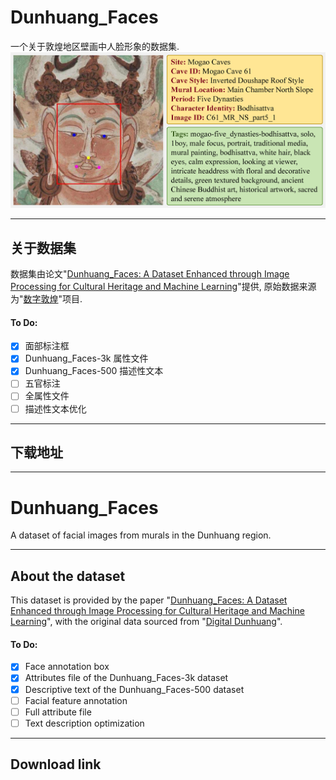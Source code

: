 # Dunhuang_Faces
一个关于敦煌地区壁画中人脸形象的数据集.
![Dunhuang_Faces](data.jpg)
***
## 关于数据集
数据集由论文"[Dunhuang_Faces: A Dataset Enhanced through Image Processing for Cultural Heritage and Machine Learning](
https://doi.org/10.18280/ts.420148)"提供, 原始数据来源为"[数字敦煌](https://www.e-dunhuang.com/)"项目.

#### To Do:

  - [x] 面部标注框
  - [x] Dunhuang_Faces-3k 属性文件
  - [x] Dunhuang_Faces-500 描述性文本
  - [ ] 五官标注
  - [ ] 全属性文件
  - [ ] 描述性文本优化
***
## 下载地址

***
# Dunhuang_Faces
A dataset of facial images from murals in the Dunhuang region.

***
## About the dataset
This dataset is provided by the paper "[Dunhuang_Faces: A Dataset Enhanced through Image Processing for Cultural Heritage and Machine Learning](
https://doi.org/10.18280/ts.420148)", with the original data sourced from "[Digital Dunhuang](https://www.e-dunhuang.com/)".

#### To Do:

  - [x] Face annotation box
  - [x] Attributes file of the Dunhuang_Faces-3k dataset
  - [x] Descriptive text of the Dunhuang_Faces-500 dataset
  - [ ] Facial feature annotation
  - [ ] Full attribute file
  - [ ] Text description optimization
***
## Download link


